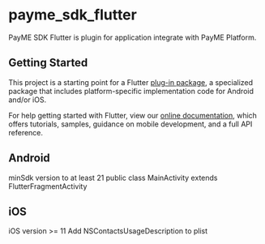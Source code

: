 # payme_sdk_flutter

PayME SDK Flutter is plugin for application integrate with PayME Platform.

## Getting Started

This project is a starting point for a Flutter
[plug-in package](https://flutter.dev/developing-packages/),
a specialized package that includes platform-specific implementation code for
Android and/or iOS.

For help getting started with Flutter, view our
[online documentation](https://flutter.dev/docs), which offers tutorials,
samples, guidance on mobile development, and a full API reference.

## Android
minSdk version to at least 21
public class MainActivity extends FlutterFragmentActivity
## iOS
iOS version >= 11
Add NSContactsUsageDescription to plist